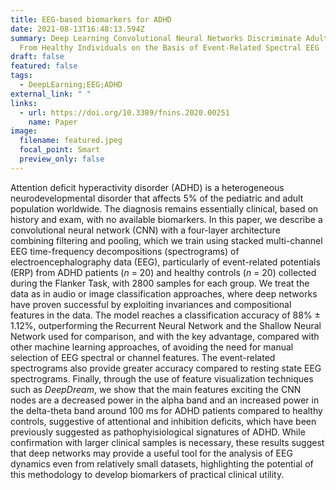 ```yaml
---
title: EEG-based biomarkers for ADHD
date: 2021-08-13T16:48:13.594Z
summary: Deep Learning Convolutional Neural Networks Discriminate Adult ADHD
  From Healthy Individuals on the Basis of Event-Related Spectral EEG
draft: false
featured: false
tags:
  - DeepLEarning;EEG;ADHD
external_link: " "
links:
  - url: https://doi.org/10.3389/fnins.2020.00251
    name: Paper
image:
  filename: featured.jpeg
  focal_point: Smart
  preview_only: false
---
```

Attention deficit hyperactivity disorder (ADHD) is a heterogeneous neurodevelopmental disorder that affects 5% of the pediatric and adult population worldwide. The diagnosis remains essentially clinical, based on history and exam, with no available biomarkers. In this paper, we describe a convolutional neural network (CNN) with a four-layer architecture combining filtering and pooling, which we train using stacked multi-channel EEG time-frequency decompositions (spectrograms) of electroencephalography data (EEG), particularly of event-related potentials (ERP) from ADHD patients (*n* = 20) and healthy controls (*n* = 20) collected during the Flanker Task, with 2800 samples for each group. We treat the data as in audio or image classification approaches, where deep networks have proven successful by exploiting invariances and compositional features in the data. The model reaches a classification accuracy of 88% ± 1.12%, outperforming the Recurrent Neural Network and the Shallow Neural Network used for comparison, and with the key advantage, compared with other machine learning approaches, of avoiding the need for manual selection of EEG spectral or channel features. The event-related spectrograms also provide greater accuracy compared to resting state EEG spectrograms. Finally, through the use of feature visualization techniques such as *DeepDream*, we show that the main features exciting the CNN nodes are a decreased power in the alpha band and an increased power in the delta-theta band around 100 ms for ADHD patients compared to healthy controls, suggestive of attentional and inhibition deficits, which have been previously suggested as pathophyisiological signatures of ADHD. While confirmation with larger clinical samples is necessary, these results suggest that deep networks may provide a useful tool for the analysis of EEG dynamics even from relatively small datasets, highlighting the potential of this methodology to develop biomarkers of practical clinical utility.

[](<>)